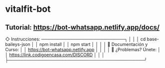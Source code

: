 # vitalfit-bot

## Tutorial: https://bot-whatsapp.netlify.app/docs/



◇  Instrucciones: ───────────────────────────╮
│                                            │
│   cd base-baileys-json                     │
│   npm install                              │
│   npm start                                │
│                                            │
│  📄 Documentación y Curso:                 │
│     https://bot-whatsapp.netlify.app       │
│                                            │
│  🤖 ¿Problemas? Únete:                     │
│     https://link.codigoencasa.com/DISCORD  │
│                                            │
├────────────────────────────────────────────╯
